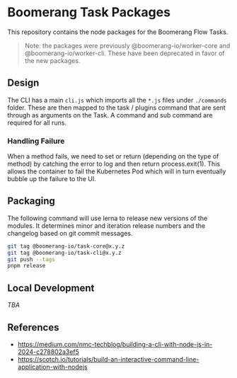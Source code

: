 # Boomerang Task Packages

This repository contains the node packages for the Boomerang Flow Tasks.

> Note: the packages were previously @boomerang-io/worker-core and @boomerang-io/worker-cli. These have been deprecated in favor of the new packages.

## Design

The CLI has a main `cli.js` which imports all the `*.js` files under `./commands` folder. These are then mapped to the task / plugins command that are sent through as arguments on the Task. A command and sub command are required for all runs.

### Handling Failure

When a method fails, we need to set or return (depending on the type of method) by catching the error to log and then return process.exit(1). This allows the container to fail the Kubernetes Pod which will in turn eventually bubble up the failure to the UI.

## Packaging

The following command will use lerna to release new versions of the modules. It determines minor and iteration release numbers and the changelog based on git commit messages.

```sh
git tag @boomerang-io/task-core@x.y.z
git tag @boomerang-io/task-cli@x.y.z
git push --tags
pnpm release
```

## Local Development

_TBA_

## References

- https://medium.com/nmc-techblog/building-a-cli-with-node-js-in-2024-c278802a3ef5
- https://scotch.io/tutorials/build-an-interactive-command-line-application-with-nodejs
